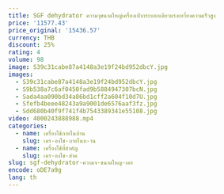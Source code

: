 ```yaml
---
title: SGF dehydrator ความจุขนาดใหญ่เครื่องเป่ากระบอกเดียวแรงเหวี่ยงความเร็วสูง
price: '11577.43'
price_original: '15436.57'
currency: THB
discount: 25%
rating: 4
volume: 98
image: S39c31cabe87a4148a3e19f24bd952dbcY.jpg
images:
  - S39c31cabe87a4148a3e19f24bd952dbcY.jpg
  - S9b538a7c6af0450fad9b5884947307bcN.jpg
  - Sada4aa090bd34a86bd1cff2a604f10d7U.jpg
  - Sfefb4beee48243a9a9001de6576aaf3fz.jpg
  - Sdd680b40f9f741f4b7543389341e55108.jpg
video: 4000243888988.mp4
categories:
  - name: เครื่องใช้ภายในบ้าน
    slug: เคร-องใช-ภายในบ-าน
  - name: เครื่องใช้ที่สำคัญ
    slug: เคร-องใช-สำค
slug: sgf-dehydrator-ความจ-ขนาดใหญ-เคร
encode: oDE7a9g
lang: th
---
```

  